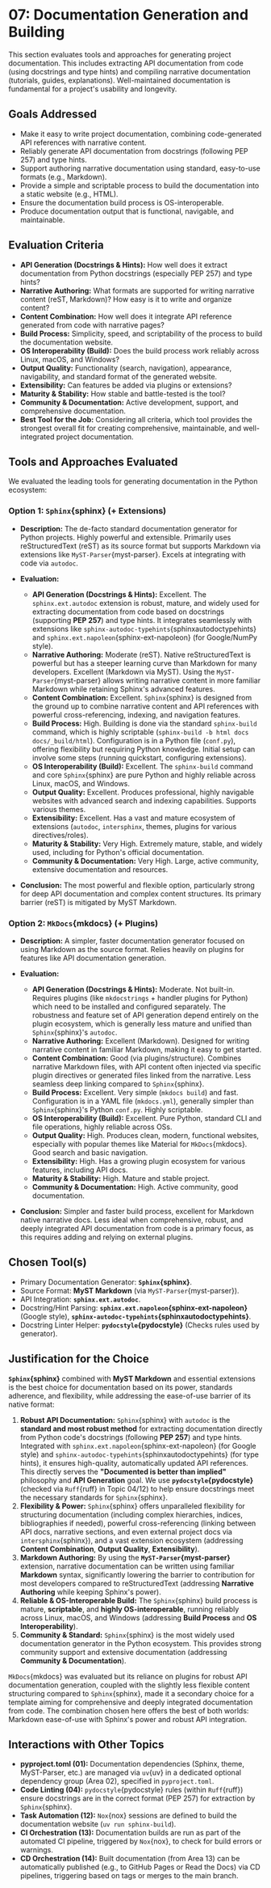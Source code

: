 # 07: Documentation Generation and Building

This section evaluates tools and approaches for generating project documentation. This includes extracting API documentation from code (using docstrings and type hints) and compiling narrative documentation (tutorials, guides, explanations). Well-maintained documentation is fundamental for a project's usability and longevity.

## Goals Addressed

- Make it easy to write project documentation, combining code-generated API references with narrative content.
- Reliably generate API documentation from docstrings (following PEP 257) and type hints.
- Support authoring narrative documentation using standard, easy-to-use formats (e.g., Markdown).
- Provide a simple and scriptable process to build the documentation into a static website (e.g., HTML).
- Ensure the documentation build process is OS-interoperable.
- Produce documentation output that is functional, navigable, and maintainable.

## Evaluation Criteria

- **API Generation (Docstrings & Hints):** How well does it extract documentation from Python docstrings (especially PEP 257) and type hints?
- **Narrative Authoring:** What formats are supported for writing narrative content (reST, Markdown)? How easy is it to write and organize content?
- **Content Combination:** How well does it integrate API reference generated from code with narrative pages?
- **Build Process:** Simplicity, speed, and scriptability of the process to build the documentation website.
- **OS Interoperability (Build):** Does the build process work reliably across Linux, macOS, and Windows?
- **Output Quality:** Functionality (search, navigation), appearance, navigability, and standard format of the generated website.
- **Extensibility:** Can features be added via plugins or extensions?
- **Maturity & Stability:** How stable and battle-tested is the tool?
- **Community & Documentation:** Active development, support, and comprehensive documentation.
- **Best Tool for the Job:** Considering all criteria, which tool provides the strongest overall fit for creating comprehensive, maintainable, and well-integrated project documentation.

## Tools and Approaches Evaluated

We evaluated the leading tools for generating documentation in the Python ecosystem:

### Option 1: `Sphinx`{sphinx} (+ Extensions)

- **Description:** The de-facto standard documentation generator for Python projects. Highly powerful and extensible. Primarily uses reStructuredText (reST) as its source format but supports Markdown via extensions like `MyST-Parser`{myst-parser}. Excels at integrating with code via `autodoc`.
- **Evaluation:**

  - **API Generation (Docstrings & Hints):** Excellent. The `sphinx.ext.autodoc` extension is robust, mature, and widely used for extracting documentation from code based on docstrings (supporting **PEP 257**) and type hints. It integrates seamlessly with extensions like `sphinx-autodoc-typehints`{sphinxautodoctypehints} and `sphinx.ext.napoleon`{sphinx-ext-napoleon} (for Google/NumPy style).
  - **Narrative Authoring:** Moderate (reST). Native reStructuredText is powerful but has a steeper learning curve than Markdown for many developers. Excellent (Markdown via MyST). Using the `MyST-Parser`{myst-parser} allows writing narrative content in more familiar Markdown while retaining Sphinx's advanced features.
  - **Content Combination:** Excellent. `Sphinx`{sphinx} is designed from the ground up to combine narrative content and API references with powerful cross-referencing, indexing, and navigation features.
  - **Build Process:** High. Building is done via the standard `sphinx-build` command, which is highly scriptable (`sphinx-build -b html docs docs/_build/html`). Configuration is in a Python file (`conf.py`), offering flexibility but requiring Python knowledge. Initial setup can involve some steps (running quickstart, configuring extensions).
  - **OS Interoperability (Build):** Excellent. The `sphinx-build` command and core `Sphinx`{sphinx} are pure Python and highly reliable across Linux, macOS, and Windows.
  - **Output Quality:** Excellent. Produces professional, highly navigable websites with advanced search and indexing capabilities. Supports various themes.
  - **Extensibility:** Excellent. Has a vast and mature ecosystem of extensions (`autodoc`, `intersphinx`, themes, plugins for various directives/roles).
  - **Maturity & Stability:** Very High. Extremely mature, stable, and widely used, including for Python's official documentation.
  - **Community & Documentation:** Very High. Large, active community, extensive documentation and resources.

- **Conclusion:** The most powerful and flexible option, particularly strong for deep API documentation and complex content structures. Its primary barrier (reST) is mitigated by MyST Markdown.

### Option 2: `MkDocs`{mkdocs} (+ Plugins)

- **Description:** A simpler, faster documentation generator focused on using Markdown as the source format. Relies heavily on plugins for features like API documentation generation.
- **Evaluation:**

  - **API Generation (Docstrings & Hints):** Moderate. Not built-in. Requires plugins (like `mkdocstrings` + handler plugins for Python) which need to be installed and configured separately. The robustness and feature set of API generation depend entirely on the plugin ecosystem, which is generally less mature and unified than `Sphinx`{sphinx}'s `autodoc`.
  - **Narrative Authoring:** Excellent (Markdown). Designed for writing narrative content in familiar Markdown, making it easy to get started.
  - **Content Combination:** Good (via plugins/structure). Combines narrative Markdown files, with API content often injected via specific plugin directives or generated files linked from the narrative. Less seamless deep linking compared to `Sphinx`{sphinx}.
  - **Build Process:** Excellent. Very simple (`mkdocs build`) and fast. Configuration is in a YAML file (`mkdocs.yml`), generally simpler than `Sphinx`{sphinx}'s Python `conf.py`. Highly scriptable.
  - **OS Interoperability (Build):** Excellent. Pure Python, standard CLI and file operations, highly reliable across OSs.
  - **Output Quality:** High. Produces clean, modern, functional websites, especially with popular themes like Material for `MkDocs`{mkdocs}. Good search and basic navigation.
  - **Extensibility:** High. Has a growing plugin ecosystem for various features, including API docs.
  - **Maturity & Stability:** High. Mature and stable project.
  - **Community & Documentation:** High. Active community, good documentation.

- **Conclusion:** Simpler and faster build process, excellent for Markdown native narrative docs. Less ideal when comprehensive, robust, and deeply integrated API documentation from code is a primary focus, as this requires adding and relying on external plugins.

## Chosen Tool(s)

- Primary Documentation Generator: **`Sphinx`{sphinx}**.
- Source Format: **MyST Markdown** (via `MyST-Parser`{myst-parser}).
- API Integration: **`sphinx.ext.autodoc`**.
- Docstring/Hint Parsing: **`sphinx.ext.napoleon`{sphinx-ext-napoleon}** (Google style), **`sphinx-autodoc-typehints`{sphinxautodoctypehints}**.
- Docstring Linter Helper: **`pydocstyle`{pydocstyle}** (Checks rules used by generator).

## Justification for the Choice

**`Sphinx`{sphinx}** combined with **MyST Markdown** and essential extensions is the best choice for documentation based on its power, standards adherence, and flexibility, while addressing the ease-of-use barrier of its native format:

1.  **Robust API Documentation:** `Sphinx`{sphinx} with `autodoc` is the **standard and most robust method** for extracting documentation directly from Python code's docstrings (following **PEP 257**) and type hints. Integrated with `sphinx.ext.napoleon`{sphinx-ext-napoleon} (for Google style) and `sphinx-autodoc-typehints`{sphinxautodoctypehints} (for type hints), it ensures high-quality, automatically updated API references. This directly serves the **"Documented is better than implied"** philosophy and **API Generation** goal. We use **`pydocstyle`{pydocstyle}** (checked via `Ruff`{ruff} in Topic 04/12) to help ensure docstrings meet the necessary standards for `Sphinx`{sphinx}.
2.  **Flexibility & Power:** `Sphinx`{sphinx} offers unparalleled flexibility for structuring documentation (including complex hierarchies, indices, bibliographies if needed), powerful cross-referencing (linking between API docs, narrative sections, and even external project docs via `intersphinx`{sphinx}), and a vast extension ecosystem (addressing **Content Combination**, **Output Quality**, **Extensibility**).
3.  **Markdown Authoring:** By using the **`MyST-Parser`{myst-parser}** extension, narrative documentation can be written using familiar **Markdown** syntax, significantly lowering the barrier to contribution for most developers compared to reStructuredText (addressing **Narrative Authoring** while keeping Sphinx's power).
4.  **Reliable & OS-Interoperable Build:** The `Sphinx`{sphinx} build process is mature, **scriptable**, and **highly OS-interoperable**, running reliably across Linux, macOS, and Windows (addressing **Build Process** and **OS Interoperability**).
5.  **Community & Standard:** `Sphinx`{sphinx} is the most widely used documentation generator in the Python ecosystem. This provides strong community support and extensive documentation (addressing **Community & Documentation**).

`MkDocs`{mkdocs} was evaluated but its reliance on plugins for robust API documentation generation, coupled with the slightly less flexible content structuring compared to `Sphinx`{sphinx}, made it a secondary choice for a template aiming for comprehensive and deeply integrated documentation from code. The combination chosen here offers the best of both worlds: Markdown ease-of-use with Sphinx's power and robust API integration.

## Interactions with Other Topics

- **pyproject.toml (01):** Documentation dependencies (Sphinx, theme, MyST-Parser, etc.) are managed via `uv`{uv} in a dedicated optional dependency group (Area 02), specified in `pyproject.toml`.
- **Code Linting (04):** `pydocstyle`{pydocstyle} rules (within `Ruff`{ruff}) ensure docstrings are in the correct format (PEP 257) for extraction by `Sphinx`{sphinx}.
- **Task Automation (12):** `Nox`{nox} sessions are defined to build the documentation website (`uv run sphinx-build`).
- **CI Orchestration (13):** Documentation builds are run as part of the automated CI pipeline, triggered by `Nox`{nox}, to check for build errors or warnings.
- **CD Orchestration (14):** Built documentation (from Area 13) can be automatically published (e.g., to GitHub Pages or Read the Docs) via CD pipelines, triggering based on tags or merges to the main branch.
